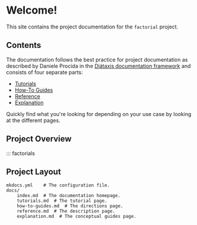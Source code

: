 # Welcome!

This site contains the project documentation for the `factorial` project.

## Contents

The documentation follows the best practice for
project documentation as described by Daniele Procida
in the [Diátaxis documentation framework](https://diataxis.fr/)
and consists of four separate parts:

* [Tutorials](tutorials.md)
* [How-To Guides](how-to-guides.md)
* [Reference](reference.md)
* [Explanation](explanation.md)

Quickly find what you're looking for depending on
your use case by looking at the different pages.

## Project Overview

::: factorials

## Project Layout

    mkdocs.yml    # The configuration file.
    docs/
        index.md  # The documentation homepage.
        tutorials.md  # The tutorial page.
        how-to-guides.md  # The directions page.
        reference.md  # The description page.
        explanation.md  # The conceptual guides page.
